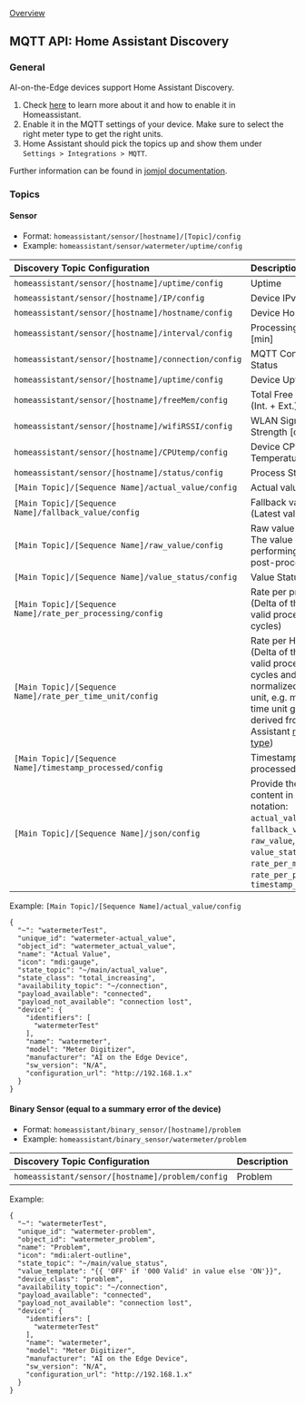 [Overview](_OVERVIEW.md) 

## MQTT API: Home Assistant Discovery

### General

AI-on-the-Edge devices support Home Assistant Discovery.

1. Check [here](https://www.home-assistant.io/integrations/mqtt/#mqtt-discovery) to learn more about it and how to enable it in Homeassistant.
2. Enable it in the MQTT settings of your device. Make sure to select the right meter type to get the right units.
3. Home Assistant should pick the topics up and show them under `Settings > Integrations > MQTT`.

Further information can be found in [jomjol documentation](https://jomjol.github.io/AI-on-the-edge-device-docs/Integration-Home-Assistant/).

### Topics

#### Sensor

- Format: `homeassistant/sensor/[hostname]/[Topic]/config`
- Example: `homeassistant/sensor/watermeter/uptime/config`

Discovery Topic Configuration| Description
:-|:-
`homeassistant/sensor/[hostname]/uptime/config` | Uptime
`homeassistant/sensor/[hostname]/IP/config` | Device IPv4 Address
`homeassistant/sensor/[hostname]/hostname/config` | Device Hostname
`homeassistant/sensor/[hostname]/interval/config` | Processing Interval [min]
`homeassistant/sensor/[hostname]/connection/config` | MQTT Connection Status
`homeassistant/sensor/[hostname]/uptime/config` | Device Uptime [s]
`homeassistant/sensor/[hostname]/freeMem/config` | Total Free Memory (Int. + Ext.) [kB]
`homeassistant/sensor/[hostname]/wifiRSSI/config` | WLAN Signal Strength [dBm]
`homeassistant/sensor/[hostname]/CPUtemp/config` | Device CPU Temperature (°C)
`homeassistant/sensor/[hostname]/status/config` | Process State
`[Main Topic]/[Sequence Name]/actual_value/config` | Actual value
`[Main Topic]/[Sequence Name]/fallback_value/config` | Fallback value<br>(Latest valid result)
`[Main Topic]/[Sequence Name]/raw_value/config` | Raw value <br>The value before performing any post-processing
`[Main Topic]/[Sequence Name]/value_status/config` | Value Status
`[Main Topic]/[Sequence Name]/rate_per_processing/config` | Rate per processing<br>(Delta of the last two valid processed cycles)
`[Main Topic]/[Sequence Name]/rate_per_time_unit/config` | Rate per HA time unit<br>(Delta of the last two valid processed cycles and normalized to time unit, e.g. minute. The time unit gets derived from Home Assistant [meter type](../../Configuration/Parameter/MQTT/MeterType.md))
`[Main Topic]/[Sequence Name]/timestamp_processed/config` | Timestamp of last processed cycle
`[Main Topic]/[Sequence Name]/json/config` | Provide the following content in JSON notation: `actual_value`, `fallback_vaue`, `raw_value`, `value_status`, `rate_per_min`, `rate_per_processing`, `timestamp_processed`

Example: `[Main Topic]/[Sequence Name]/actual_value/config`
```
{
  "~": "watermeterTest",
  "unique_id": "watermeter-actual_value",
  "object_id": "watermeter_actual_value",
  "name": "Actual Value",
  "icon": "mdi:gauge",
  "state_topic": "~/main/actual_value",
  "state_class": "total_increasing",
  "availability_topic": "~/connection",
  "payload_available": "connected",
  "payload_not_available": "connection lost",
  "device": {
    "identifiers": [
      "watermeterTest"
    ],
    "name": "watermeter",
    "model": "Meter Digitizer",
    "manufacturer": "AI on the Edge Device",
    "sw_version": "N/A",
    "configuration_url": "http://192.168.1.x"
  }
}
```


#### Binary Sensor (equal to a summary error of the device)

- Format: `homeassistant/binary_sensor/[hostname]/problem`
- Example: `homeassistant/binary_sensor/watermeter/problem`

Discovery Topic Configuration| Description
:-|:-
`homeassistant/sensor/[hostname]/problem/config` | Problem

Example:
```
{
  "~": "watermeterTest",
  "unique_id": "watermeter-problem",
  "object_id": "watermeter_problem",
  "name": "Problem",
  "icon": "mdi:alert-outline",
  "state_topic": "~/main/value_status",
  "value_template": "{{ 'OFF' if '000 Valid' in value else 'ON'}}",
  "device_class": "problem",
  "availability_topic": "~/connection",
  "payload_available": "connected",
  "payload_not_available": "connection lost",
  "device": {
    "identifiers": [
      "watermeterTest"
    ],
    "name": "watermeter",
    "model": "Meter Digitizer",
    "manufacturer": "AI on the Edge Device",
    "sw_version": "N/A",
    "configuration_url": "http://192.168.1.x"
  }
}
```

